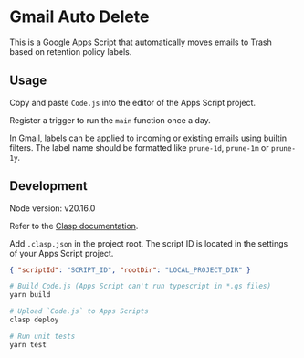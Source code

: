 # Gmail Auto Delete

This is a Google Apps Script that automatically moves emails to Trash based on retention policy labels.

## Usage

Copy and paste `Code.js` into the editor of the Apps Script project.

Register a trigger to run the `main` function once a day.

In Gmail, labels can be applied to incoming or existing emails using builtin filters. The label name should be formatted like `prune-1d`, `prune-1m` or `prune-1y`.

## Development

Node version: v20.16.0

Refer to the [Clasp documentation](https://developers.google.com/apps-script/guides/clasp).

Add `.clasp.json` in the project root. The script ID is located in the settings of your Apps Script project.

```json
{ "scriptId": "SCRIPT_ID", "rootDir": "LOCAL_PROJECT_DIR" }
```

```sh
# Build Code.js (Apps Script can't run typescript in *.gs files)
yarn build

# Upload `Code.js` to Apps Scripts
clasp deploy

# Run unit tests
yarn test
```
